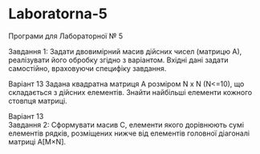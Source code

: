 # Laboratorna-5
Програми для Лабораторної № 5

Завдання 1:
  Задати двовимірний масив дійсних чисел (матрицю А), реалізувати його обробку згідно з варіантом. Вхідні дані задати самостійно, враховуючи специфіку завдання.

Варіант 13 
  Задана квадратна матриця А розміром N х N (N<=10), що складається з дійсних елементів. Знайти найбільші елементи кожного стовпця матриці.

Варіант 13  
Завдання 2:
  Сформувати масив С, елементи якого дорівнюють сумі елементів рядків, розміщених нижче від елементів головної діагоналі матриці A[M×N]. 
